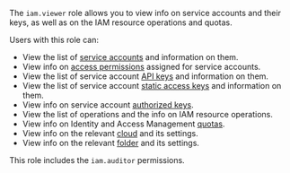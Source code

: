 The `iam.viewer` role allows you to view info on service accounts and their keys, as well as on the IAM resource operations and quotas.

Users with this role can:
* View the list of [service accounts](../../iam/concepts/users/accounts.md#sa) and information on them.
* View info on [access permissions](../../iam/concepts/access-control/index.md) assigned for service accounts.
* View the list of service account [API keys](../../iam/concepts/authorization/api-key.md) and information on them.
* View the list of service account [static access keys](../../iam/concepts/authorization/access-key.md) and information on them.
* View info on service account [authorized keys](../../iam/concepts/authorization/key.md).
* View the list of operations and the info on IAM resource operations.
* View info on Identity and Access Management [quotas](../../iam/concepts/limits.md#iam-quotas).
* View info on the relevant [cloud](../../resource-manager/concepts/resources-hierarchy.md#cloud) and its settings.
* View info on the relevant [folder](../../resource-manager/concepts/resources-hierarchy.md#folder) and its settings.

This role includes the `iam.auditor` permissions.